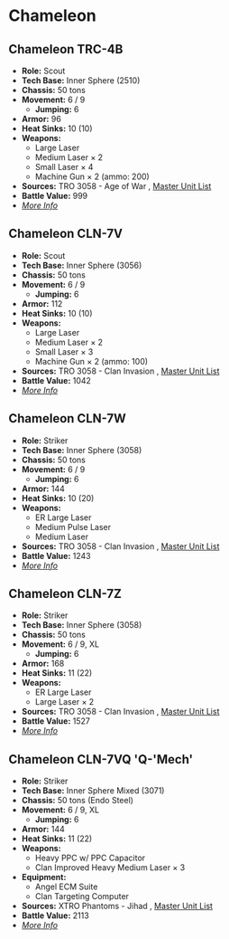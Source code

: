 # Chameleon 

## Chameleon TRC-4B 

- **Role:** Scout 
- **Tech Base:** Inner Sphere (2510) 
- **Chassis:** 50 tons 
- **Movement:** 6 / 9 
  - **Jumping:** 6 
- **Armor:** 96 
- **Heat Sinks:** 10 (10) 
- **Weapons:** 
  - Large Laser 
  - Medium Laser × 2 
  - Small Laser × 4 
  - Machine Gun × 2 (ammo: 200) 
- **Sources:** TRO 3058 - Age of War , [Master Unit List](http://masterunitlist.info/Unit/Details/546/chameleon-trc-4b) 
- **Battle Value:** 999 
- [*More Info*](chameleon/chameleon_trc-4b.md) 

## Chameleon CLN-7V 

- **Role:** Scout 
- **Tech Base:** Inner Sphere (3056) 
- **Chassis:** 50 tons 
- **Movement:** 6 / 9 
  - **Jumping:** 6 
- **Armor:** 112 
- **Heat Sinks:** 10 (10) 
- **Weapons:** 
  - Large Laser 
  - Medium Laser × 2 
  - Small Laser × 3 
  - Machine Gun × 2 (ammo: 100) 
- **Sources:** TRO 3058 - Clan Invasion , [Master Unit List](http://masterunitlist.info/Unit/Details/543/chameleon-cln-7v) 
- **Battle Value:** 1042 
- [*More Info*](chameleon/chameleon_cln-7v.md) 

## Chameleon CLN-7W 

- **Role:** Striker 
- **Tech Base:** Inner Sphere (3058) 
- **Chassis:** 50 tons 
- **Movement:** 6 / 9 
  - **Jumping:** 6 
- **Armor:** 144 
- **Heat Sinks:** 10 (20) 
- **Weapons:** 
  - ER Large Laser 
  - Medium Pulse Laser 
  - Medium Laser 
- **Sources:** TRO 3058 - Clan Invasion , [Master Unit List](http://masterunitlist.info/Unit/Details/544/chameleon-cln-7w) 
- **Battle Value:** 1243 
- [*More Info*](chameleon/chameleon_cln-7w.md) 

## Chameleon CLN-7Z 

- **Role:** Striker 
- **Tech Base:** Inner Sphere (3058) 
- **Chassis:** 50 tons 
- **Movement:** 6 / 9, XL 
  - **Jumping:** 6 
- **Armor:** 168 
- **Heat Sinks:** 11 (22) 
- **Weapons:** 
  - ER Large Laser 
  - Large Laser × 2 
- **Sources:** TRO 3058 - Clan Invasion , [Master Unit List](http://masterunitlist.info/Unit/Details/545/chameleon-cln-7z) 
- **Battle Value:** 1527 
- [*More Info*](chameleon/chameleon_cln-7z.md) 

## Chameleon CLN-7VQ 'Q-'Mech' 

- **Role:** Striker 
- **Tech Base:** Inner Sphere Mixed (3071) 
- **Chassis:** 50 tons (Endo Steel) 
- **Movement:** 6 / 9, XL 
  - **Jumping:** 6 
- **Armor:** 144 
- **Heat Sinks:** 11 (22) 
- **Weapons:** 
  - Heavy PPC w/ PPC Capacitor 
  - Clan Improved Heavy Medium Laser × 3 
- **Equipment:** 
  - Angel ECM Suite 
  - Clan Targeting Computer 
- **Sources:** XTRO Phantoms - Jihad , [Master Unit List](http://masterunitlist.info/Unit/Details/5601/chameleon-cln-7vq-q-mech) 
- **Battle Value:** 2113 
- [*More Info*](chameleon/chameleon_cln-7vq_q-mech.md) 


